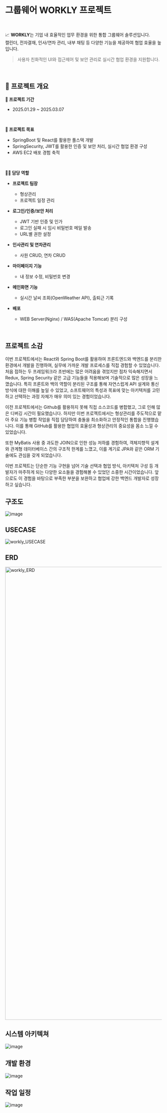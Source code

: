 # 그룹웨어 WORKLY 프로젝트

<br> 

📈  **WORKLY**는 기업 내 효율적인 업무 환경을 위한 통합 그룹웨어 솔루션입니다.  
캘린더, 전자결재, 인사/연차 관리, 내부 채팅 등 다양한 기능을 제공하여 협업 효율을 높입니다.

> 사용자 친화적인 UI와 접근제어 및 보안 관리로 실시간 협업 환경을 지원합니다.

<br>

## 📌 프로젝트 개요

**📅 프로젝트 기간** 
  - 2025.01.29 ~ 2025.03.07

<br>

**📝 프로젝트 목표**
  - SpringBoot 및 React를 활용한 풀스택 개발
  - SpringSecurity, JWT를 활용한 인증 및 보안 처리, 실시간 협업 환경 구성
  - AWS EC2 배포 경험 축적

<br>

**👨‍💻 담당 역할**
  - **프로젝트 팀장**
    - 형상관리
    - 프로젝트 일정 관리
      
  - **로그인/인증/보안 처리**
    - JWT 기반 인증 및 인가
    - 로그인 실패 시 임시 비밀번호 메일 발송
    - URL별 권한 설정
      
  - **인사관리 및 연차관리**
    - 사원 CRUD, 연차 CRUD
      
  - **마이페이지 기능**
    - 내 정보 수정, 비밀번호 변경
      
  - **메인화면 기능**
    - 실시간 날씨 조회(OpenWeather API), 출퇴근 기록
      
  - **배포**
    - WEB Server(Nginx) / WAS(Apache Tomcat) 분리 구성


<br>

## 프로젝트 소감

이번 프로젝트에서는 React와 Spring Boot를 활용하여 프론트엔드와 백엔드를 분리한 환경에서 개발을 진행하여, 실무에 가까운 개발 프로세스를 직접 경험할 수 있었습니다. 처음 접하는 두 프레임워크라 초반에는 많은 어려움을 겪었지만 점차 익숙해지면서 Redux, Spring Security 같은 고급 기능들을 적용해보며 기술적으로 많은 성장을 느꼈습니다. 특히 프론트와 백의 역할이 분리된 구조를 통해 자연스럽게 API 설계와 통신 방식에 대한 이해를 높일 수 있었고, 소프트웨어의 특성과 목표에 맞는 아키텍처를 고민하고 선택하는 과정 자체가 매우 의미 있는 경험이었습니다.

이전 프로젝트에서는 Github를 활용하지 못해 직접 소스코드를 병합했고, 그로 인해 많은 디버깅 시간이 필요했습니다. 하지만 이번 프로젝트에서는 형상관리를 주도적으로 맡아 주요 기능 병합 작업을 직접 담당하여 충돌을 최소화하고 안정적인 통합을 진행했습니다. 이를 통해 GitHub를 활용한 협업의 효율성과 형상관리의 중요성을 몸소 느낄 수 있었습니다.

또한 MyBatis 사용 중 과도한 JOIN으로 인한 성능 저하를 경험하여, 객체지향적 설계와 관계형 데이터베이스 간의 구조적 한계를 느꼈고, 이를 계기로 JPA와 같은 ORM 기술에도 관심을 갖게 되었습니다.

이번 프로젝트는 단순한 기능 구현을 넘어 기술 선택과 협업 방식, 아키텍처 구성 등 개발자가 마주하게 되는 다양한 요소들을 경험해볼 수 있었던 소중한 시간이었습니다. 앞으로도 이 경험을 바탕으로 부족한 부분을 보완하고 협업에 강한 백엔드 개발자로 성장하고 싶습니다.


<h2>구조도</h2>

![image](https://github.com/user-attachments/assets/4f3503fb-7b06-4598-8fcf-e1b438985a88)

<h2>USECASE</h2>

![workly_USECASE](https://github.com/user-attachments/assets/4ad85dcf-4cca-4f07-9a4c-04a23baafb6c)


<h2>ERD</h2>

<img width="1450" alt="workly_ERD" src="https://github.com/user-attachments/assets/e6a947fc-b695-4fc7-a5b4-f10add9ef539" />


<h2>시스템 아키텍쳐</h2>

![image](https://github.com/user-attachments/assets/664fcbac-5a98-44c2-a6cb-b55a49bafbfa)

<h2>개발 환경</h2>

![image](https://github.com/user-attachments/assets/12fb34ef-29f2-4648-8478-f59fa628e0b5)

<h2>작업 일정</h2>

![image](https://github.com/user-attachments/assets/34429ea3-3735-420a-9c30-c03d9b14ee02)

